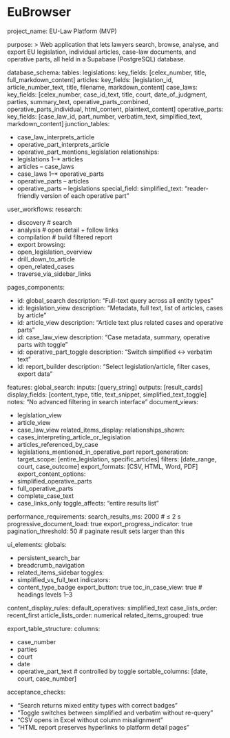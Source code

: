 # EuBrowser


project_name: EU-Law Platform (MVP)

purpose: >
Web application that lets lawyers search, browse, analyse, and export
EU legislation, individual articles, case-law documents, and operative
parts, all held in a Supabase (PostgreSQL) database.

database_schema:
tables:
legislations:
key_fields: [celex_number, title, full_markdown_content]
articles:
key_fields: [legislation_id, article_number_text, title, filename, markdown_content]
case_laws:
key_fields: [celex_number, case_id_text, title, court, date_of_judgment,
parties, summary_text, operative_parts_combined,
operative_parts_individual, html_content, plaintext_content]
operative_parts:
key_fields: [case_law_id, part_number, verbatim_text, simplified_text, markdown_content]
junction_tables:
- case_law_interprets_article
- operative_part_interprets_article
- operative_part_mentions_legislation
relationships:
- legislations 1–* articles
- articles *–* case_laws
- case_laws 1–* operative_parts
- operative_parts *–* articles
- operative_parts *–* legislations
special_field:
simplified_text: “reader-friendly version of each operative part”

user_workflows:
research:
- discovery   # search
- analysis    # open detail + follow links
- compilation # build filtered report
- export
browsing:
- open_legislation_overview
- drill_down_to_article
- open_related_cases
- traverse_via_sidebar_links

pages_components:

- id: global_search
  description: “Full-text query across all entity types”
- id: legislation_view
  description: “Metadata, full text, list of articles, cases by article”
- id: article_view
  description: “Article text plus related cases and operative parts”
- id: case_law_view
  description: “Case metadata, summary, operative parts with toggle”
- id: operative_part_toggle
  description: “Switch simplified ↔ verbatim text”
- id: report_builder
  description: “Select legislation/article, filter cases, export data”

features:
global_search:
inputs:  [query_string]
outputs: [result_cards]
display_fields: [content_type, title, text_snippet, simplified_text_toggle]
notes: “No advanced filtering in search interface”
document_views:
- legislation_view
- article_view
- case_law_view
related_items_display:
relationships_shown:
- cases_interpreting_article_or_legislation
- articles_referenced_by_case
- legislations_mentioned_in_operative_part
report_generation:
target_scope: [entire_legislation, specific_articles]
filters: [date_range, court, case_outcome]
export_formats: [CSV, HTML, Word, PDF]
export_content_options:
- simplified_operative_parts
- full_operative_parts
- complete_case_text
- case_links_only
toggle_affects: “entire results list”

performance_requirements:
search_results_ms: 2000   # ≤ 2 s
progressive_document_load: true
export_progress_indicator: true
pagination_threshold: 50  # paginate result sets larger than this

ui_elements:
globals:
- persistent_search_bar
- breadcrumb_navigation
- related_items_sidebar
toggles:
- simplified_vs_full_text
indicators:
- content_type_badge
export_button: true
toc_in_case_view: true     # headings levels 1–3

content_display_rules:
default_operatives: simplified_text
case_lists_order: recent_first
article_lists_order: numerical
related_items_grouped: true

export_table_structure:
columns:
- case_number
- parties
- court
- date
- operative_part_text   # controlled by toggle
sortable_columns: [date, court, case_number]

acceptance_checks:

- “Search returns mixed entity types with correct badges”
- “Toggle switches between simplified and verbatim without re-query”
- “CSV opens in Excel without column misalignment”
- “HTML report preserves hyperlinks to platform detail pages”
